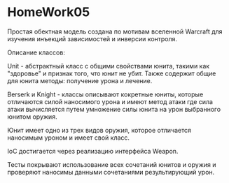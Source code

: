 # HomeWork05
Простая обектная модель создана по мотивам вселенной Warcraft для изучения инъекций зависимостей и инверсии контроля.

Описание классов:

Unit - абстрактный класс с общими свойствами юнита, такими как "здоровье" и признак того, что юнит не убит. Также содержит общие для юнита методы: получение урона и лечение.

Berserk и Knight - классы описывают кокретные юниты, которые отличаются силой наносимого урона и имеют метод атаки где сила атаки вычисляется путем умножение 
силы юнита на урон выбранного юнитом оружия.

Юнит имеет одно из трех видов оружия, которое отличается наносимым уроном и имеет свой класс.

IoC достигается через реализацию интерфейса Weapon.

Тесты покрывают использование всех сочетаний юнитов и оружия и проверяют наносимы данными сочетаниями результирующий урон.
